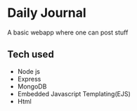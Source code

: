 # Daily Journal
A basic webapp where one can post stuff
## Tech used
* Node js
* Express
* MongoDB
* Embedded Javascript Templating(EJS)
* Html
